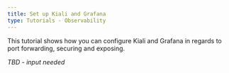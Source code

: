 ```yaml
---
title: Set up Kiali and Grafana
type: Tutorials - Observability
---
```

This tutorial shows how you can configure Kiali and Grafana in regards to port forwarding, securing and exposing.

  *TBD - input needed*